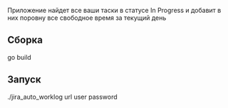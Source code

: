 Приложение найдет все ваши таски в статусе In Progress и добавит в них поровну все свободное время за текущий день

## Сборка
go build

## Запуск
./jira_auto_worklog url user password
